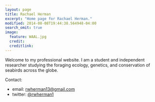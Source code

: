 ```yaml
---
layout: page
title: Rachael Herman
excerpt: "Home page for Rachael Herman."
modified: 2014-08-08T19:44:38.564948-04:00
search_omit: true
image:
  feature: WAAL.jpg
  credit: 
  creditlink: 
---
```


Welcome to my professional website. I am a student and independent researcher studying the foraging ecology, genetics, and conservation of seabirds across the globe.

Contact:

* email: <a href="mailto:rwherman13@gmail.com" target="_blank">rwherman13@gmail.com</a>
* twitter: <a href="https://twitter.com/rwherman1" target="_blank">@rwherman1</a>